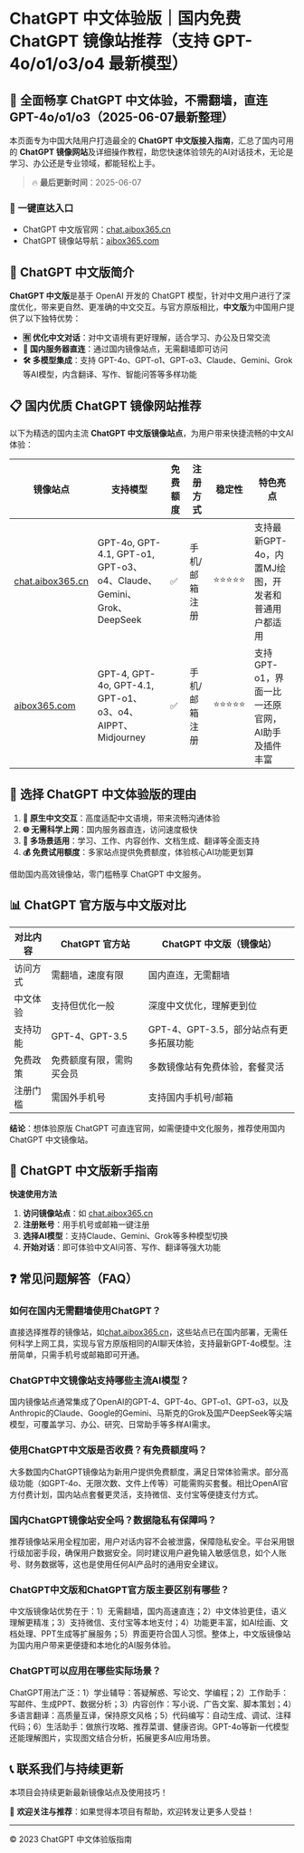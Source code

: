 # ChatGPT 中文体验版｜国内免费 ChatGPT 镜像站推荐（支持 GPT-4o/o1/o3/o4 最新模型）

## 📢 全面畅享 ChatGPT 中文体验，不需翻墙，直连 GPT-4o/o1/o3（2025-06-07最新整理）

本页面专为中国大陆用户打造最全的 **ChatGPT 中文版接入指南**，汇总了国内可用的 **ChatGPT 镜像网站**及详细操作教程，助您快速体验领先的AI对话技术，无论是学习、办公还是专业领域，都能轻松上手。

> 🔥 **最后更新时间**：2025-06-07

### 🚀 一键直达入口

- ChatGPT 中文版官网：[chat.aibox365.cn](https://chat.aibox365.cn)
- ChatGPT 镜像站导航：[aibox365.com](https://aibox365.com)

## 🤔 ChatGPT 中文版简介

**ChatGPT 中文版**是基于 OpenAI 开发的 ChatGPT 模型，针对中文用户进行了深度优化，带来更自然、更准确的中文交互。与官方原版相比，**中文版**为中国用户提供了以下独特优势：

- **🈶 优化中文对话**：对中文语境有更好理解，适合学习、办公及日常交流
- **🚀 国内服务器直连**：通过国内镜像站点，无需翻墙即可访问
- **🛠️ 多模型集成**：支持 GPT-4o、GPT-o1、GPT-o3、Claude、Gemini、Grok 等AI模型，内含翻译、写作、智能问答等多样功能

## 📋 国内优质 ChatGPT 镜像网站推荐

以下为精选的国内主流 **ChatGPT 中文版镜像站点**，为用户带来快捷流畅的中文AI体验：

| 镜像站点 | 支持模型 | 免费额度 | 注册方式 | 稳定性 | 特色亮点 |
|----------|----------|----------|----------|--------|----------|
| [chat.aibox365.cn](https://chat.aibox365.cn) | GPT-4o, GPT-4.1, GPT-o1, GPT-o3、o4、Claude、Gemini、Grok、DeepSeek | ✅ | 手机/邮箱注册 | ⭐⭐⭐⭐⭐ | 支持最新GPT-4o，内置MJ绘图，开发者和普通用户都适用 |
| [aibox365.com](https://aibox365.com) | GPT-4, GPT-4o, GPT-4.1, GPT-o1、o3、o4、AIPPT、Midjourney | ✅ | 手机/邮箱注册 | ⭐⭐⭐⭐⭐ | 支持GPT-o1，界面一比一还原官网，AI助手及插件丰富 |

## 🌟 选择 ChatGPT 中文体验版的理由

1. **📝 原生中文交互**：高度适配中文语境，带来流畅沟通体验
2. **🌐 无需科学上网**：国内服务器直连，访问速度极快
3. **🎯 多场景适用**：学习、工作、内容创作、文档生成、翻译等全面支持
4. **💰 免费试用额度**：多家站点提供免费额度，体验核心AI功能更划算

借助国内高效镜像站，零门槛畅享 ChatGPT 中文服务。

## 📊 ChatGPT 官方版与中文版对比

| 对比内容 | ChatGPT 官方站 | ChatGPT 中文版（镜像站） |
|----------|----------------|--------------------------|
| 访问方式 | 需翻墙，速度有限 | 国内直连，无需翻墙 |
| 中文体验 | 支持但优化一般 | 深度中文优化，理解更到位 |
| 支持功能 | GPT-4、GPT-3.5 | GPT-4、GPT-3.5，部分站点有更多拓展功能 |
| 免费政策 | 免费额度有限，需购买会员 | 多数镜像站有免费体验，套餐灵活 |
| 注册门槛 | 需国外手机号 | 支持国内手机号/邮箱 |

**结论**：想体验原版 ChatGPT 可直连官网，如需便捷中文化服务，推荐使用国内 ChatGPT 中文镜像站。

## 📝 ChatGPT 中文版新手指南

**快速使用方法**

1. **访问镜像站点**：如 [chat.aibox365.cn](https://chat.aibox365.cn)
2. **注册账号**：用手机号或邮箱一键注册
3. **选择AI模型**：支持Claude、Gemini、Grok等多种模型切换
4. **开始对话**：即可体验中文AI问答、写作、翻译等强大功能

## ❓ 常见问题解答（FAQ）

### 如何在国内无需翻墙使用ChatGPT？

直接选择推荐的镜像站，如[chat.aibox365.cn](https://chat.aibox365.cn)，这些站点已在国内部署，无需任何科学上网工具，实现与官方原版相同的AI聊天体验，支持最新GPT-4o模型。注册简单，只需手机号或邮箱即可开通。

### ChatGPT中文镜像站支持哪些主流AI模型？

国内镜像站点通常集成了OpenAI的GPT-4、GPT-4o、GPT-o1、GPT-o3，以及Anthropic的Claude、Google的Gemini、马斯克的Grok及国产DeepSeek等尖端模型，可覆盖学习、办公、研究、日常助手等多样AI需求。

### 使用ChatGPT中文版是否收费？有免费额度吗？

大多数国内ChatGPT镜像站为新用户提供免费额度，满足日常体验需求。部分高级功能（如GPT-4o、无限次数、文件上传等）可能需购买套餐。相比OpenAI官方付费计划，国内站点套餐更灵活，支持微信、支付宝等便捷支付方式。

### 国内ChatGPT镜像站安全吗？数据隐私有保障吗？

推荐镜像站采用全程加密，用户对话内容不会被泄露，保障隐私安全。平台采用银行级加密手段，确保用户数据安全。同时建议用户避免输入敏感信息，如个人账号、财务数据等，这也是使用任何AI产品时的通用安全建议。

### ChatGPT中文版和ChatGPT官方版主要区别有哪些？

中文版镜像站优势在于：1）无需翻墙，国内高速直连；2）中文体验更佳，语义理解更精准；3）支持微信、支付宝等本地支付；4）功能更丰富，如AI绘画、文档处理、PPT生成等扩展服务；5）界面更符合国人习惯。整体上，中文版镜像站为国内用户带来更便捷和本地化的AI服务体验。

### ChatGPT可以应用在哪些实际场景？

ChatGPT用法广泛：1）学业辅导：答疑解惑、写论文、学编程；2）工作助手：写邮件、生成PPT、数据分析；3）内容创作：写小说、广告文案、脚本策划；4）多语言翻译：高质量互译，保持原文风格；5）代码编写：自动生成、调试、注释代码；6）生活助手：做旅行攻略、推荐菜谱、健康咨询。GPT-4o等新一代模型还能理解图片，实现图文结合分析，拓展更多AI应用场景。

## 📞 联系我们与持续更新

本项目会持续更新最新镜像站点及使用技巧！

🌟 **欢迎关注与推荐**：如果觉得本项目有帮助，欢迎转发让更多人受益！

---

© 2023 ChatGPT 中文体验版指南
